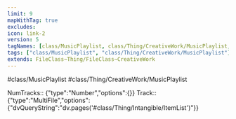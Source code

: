 ```yaml
---
limit: 9
mapWithTag: true
excludes:
icon: link-2
version: 5
tagNames: [class/MusicPlaylist, class/Thing/CreativeWork/MusicPlaylist, schema-org/MusicPlaylist]
tags: ["class/MusicPlaylist", "class/Thing/CreativeWork/MusicPlaylist"]
extends: FileClass~Thing/FileClass~CreativeWork
---
```


#class/MusicPlaylist
#class/Thing/CreativeWork/MusicPlaylist

NumTracks:: {"type":"Number","options":{}}
Track:: {"type":"MultiFile","options":{"dvQueryString":"dv.pages('#class/Thing/Intangible/ItemList')"}}

